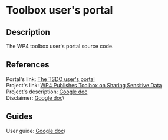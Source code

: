 # Toolbox user's portal
 
## Description
The WP4 toolbox user's portal source code. 

## References
Portal's link: [The TSDO user's portal](https://tsdo.ecrin-rms.org/)\
Project's link: [WP4 Publishes Toolbox on Sharing Sensitive Data](https://www.eosc-life.eu/news/wp4-publishes-toolbox-on-sharing-sensitive-data/)\
Project's description: [Google doc](https://docs.google.com/document/d/1U_SMw1SIAu3J0gdSxNYO3UJR3CQdRI-LBj7xvDcsq8Y)\
Disclaimer: [Google doc](https://docs.google.com/document/d/1n7wlju0ctE7_vB58iBshWYQ-BCAp47tPUXKBvtUsVOg/edit)\

## Guides
User guide: [Google doc](https://docs.google.com/document/d/1qcprjPSWs1PD1F1LeUgC73YOVEKLNwm8oxyhc3MNfyQ)\
